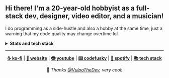 <!-- Feel free to fork or copy my profile README, I don't mind! -->

## Hi there! I'm a 20-year-old hobbyist as a full-stack dev, designer, video editor, and a musician!

I do programming as a side-hustle and also a hobby at the same time, just a warning that my code quality may change overtime lol
<details>
<summary>
  <strong>Stats and tech stack</strong>
</summary>

<a href="https://github.com/anuraghazra/github-readme-stats">
<img width="410" src="https://github-readme-stats.vercel.app/api/top-langs/?username=skepfusky&layout=compact&theme=tokyonight&langs_count=10&hide_border=true&include_all_commits=true&card_width=320&hide=jupyter%20notebook,markdown,svg">
  </a>

## ⚒️ Languages and technologies

![](https://skillicons.dev/icons?i=nodejs,js,ts,py,go,lua,tailwind,sass,vue,react,svelte,astro,flask,fastapi,graphql,docker,figma,ps,pr,ae&perline=8)

### 🧠 Currently learning/Wanting to learn

![](https://skillicons.dev/icons?i=supabase,rust,redis,postgres,cassandra,processing)

### ⌨️ Code editors

![](https://skillicons.dev/icons?i=vscode,neovim,vim)

</details>

----

<div align="center">

<strong><a href="https://ko-fi.com/skepfusky">☕ ko-fi</a></strong> | 
<strong><a href="https://skepfusky.xyz">🦊 website</a></strong> |
<strong><a href="https://www.youtube.com/skepfusky97">📷 youtube</a></strong> |
<strong><a href="https://www.youtube.com/channel/UCyATIf6yANiY5mewNjAfKvw">⌨️ codefusky</a></strong> |
<strong><a href="https://open.spotify.com/artist/3fouosCOFa1ykd6j9DZkWl">🎵 spotify</a></strong> |
<strong><a href="https://stackshare.io/skepfusky/skepfusky-personal-stack">📚 tech stack</a></strong>
<br/>

💜 <i>Thanks [@VulpoTheDev](https://github.com/VulpoTheDev), very cool!</i>

</div>
